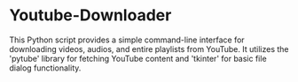 # Youtube-Downloader
This Python script provides a simple command-line interface for downloading videos, audios, and entire playlists from YouTube. It utilizes the 'pytube' library for fetching YouTube content and 'tkinter' for basic file dialog functionality.
